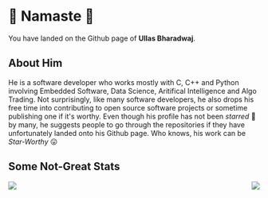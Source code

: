 # 🙏 Namaste 🙏 #
You have landed on the Github page of **Ullas Bharadwaj**.  

## About Him ##
He is a software developer who works mostly with C, C++ and Python involving Embedded Software, Data Science, Aritifical Intelligence and Algo Trading. Not surprisingly, like many software developers, he also drops his free time into contributing to open source software projects or sometime publishing one if it's worthy. Even though his profile has not been *starred* 🌟 by many, he suggests people to go through the repositories if they have unfortunately landed onto his Github page. Who knows, his work can be *Star-Worthy* 😛 

## Some Not-Great Stats ##
<a href="https://github.com/anuraghazra/convoychat">
  <img align="left" src="https://github-readme-stats.vercel.app/api/?username=ullasbharadwaj&show_icons=true&theme=tokyonight" />
</a>

<a href="https://github.com/anuraghazra/convoychat">
  <img align="right" src="https://github-readme-stats.vercel.app/api/top-langs/?username=ullasbharadwaj&langs_count=8&theme=tokyonight" />
</a>

<!--
**ullasbharadwaj/ullasbharadwaj** is a ✨ _special_ ✨ repository because its `README.md` (this file) appears on your GitHub profile.

Here are some ideas to get you started:

- 🔭 I’m currently working on ...
- 🌱 I’m currently learning ...
- 👯 I’m looking to collaborate on ...
- 🤔 I’m looking for help with ...
- 💬 Ask me about ...
- 📫 How to reach me: ...
- 😄 Pronouns: ...
- ⚡ Fun fact: ...
-->

